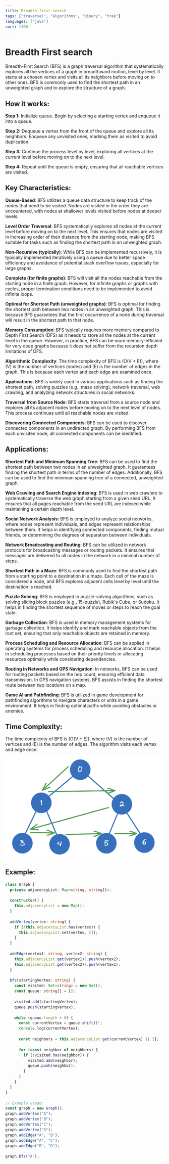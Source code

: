 ```yaml
---
title: Breadth-first search
tags: ["traversal", "algorithms", "binary", "tree"]
languages: ["java"]
sort: 1100
---
```


# Breadth First search

Breadth-First Search (BFS) is a graph traversal algorithm that systematically explores all the vertices of a graph in breadthward motion, level by level. It starts at a chosen vertex and visits all its neighbors before moving on to other ones. BFS is commonly used to find the shortest path in an unweighted graph and to explore the structure of a graph.

## How it works:

**Step 1:** Initialize queue. Begin by selecting a starting vertex and enqueue it into a queue.

**Step 2:** Dequeue a vertex from the front of the queue and explore all its neighbors. Enqueue any unvisited ones, marking them as visited to avoid duplication.

**Step 3:** Continue the process level by level, exploring all vertices at the current level before moving on to the next level.

**Step 4:** Repeat until the queue is empty, ensuring that all reachable vertices are visited.

## Key Characteristics:

**Queue-Based**: BFS utilizes a queue data structure to keep track of the nodes that need to be visited. Nodes are visited in the order they are encountered, with nodes at shallower levels visited before nodes at deeper levels.

**Level Order Traversal**: BFS systematically explores all nodes at the current level before moving on to the next level. This ensures that nodes are visited in increasing order of their distance from the starting node, making BFS suitable for tasks such as finding the shortest path in an unweighted graph.

**Non-Recursive (typically)**: While BFS can be implemented recursively, it is typically implemented iteratively using a queue due to better space efficiency and avoidance of potential stack overflow issues, especially for large graphs.

**Complete (for finite graphs)**: BFS will visit all the nodes reachable from the starting node in a finite graph. However, for infinite graphs or graphs with cycles, proper termination conditions need to be implemented to avoid infinite loops.

**Optimal for Shortest Path (unweighted graphs)**: BFS is optimal for finding the shortest path between two nodes in an unweighted graph. This is because BFS guarantees that the first occurrence of a node during traversal will result in the shortest path to that node.

**Memory Consumption**: BFS typically requires more memory compared to Depth First Search (DFS) as it needs to store all the nodes at the current level in the queue. However, in practice, BFS can be more memory-efficient for very deep graphs because it does not suffer from the recursion depth limitations of DFS.

**Algorithmic Complexity**: The time complexity of BFS is \(O(V + E)\), where \(V\) is the number of vertices (nodes) and \(E\) is the number of edges in the graph. This is because each vertex and each edge are examined once.

**Applications**: BFS is widely used in various applications such as finding the shortest path, solving puzzles (e.g., maze solving), network traversal, web crawling, and analyzing network structures in social networks.

**Traversal from Source Node**: BFS starts traversal from a source node and explores all its adjacent nodes before moving on to the next level of nodes. This process continues until all reachable nodes are visited.

**Discovering Connected Components**: BFS can be used to discover connected components in an undirected graph. By performing BFS from each unvisited node, all connected components can be identified.

## Applications:

**Shortest Path and Minimum Spanning Tree**: BFS can be used to find the shortest path between two nodes in an unweighted graph. It guarantees finding the shortest path in terms of the number of edges. Additionally, BFS can be used to find the minimum spanning tree of a connected, unweighted graph.

**Web Crawling and Search Engine Indexing**: BFS is used in web crawlers to systematically traverse the web graph starting from a given seed URL. It ensures that all pages reachable from the seed URL are indexed while maintaining a certain depth level.

**Social Network Analysis**: BFS is employed to analyze social networks, where nodes represent individuals, and edges represent relationships between them. It helps in identifying connected components, finding mutual friends, or determining the degrees of separation between individuals.

**Network Broadcasting and Routing**: BFS can be utilized in network protocols for broadcasting messages or routing packets. It ensures that messages are delivered to all nodes in the network in a minimal number of steps.

**Shortest Path in a Maze**: BFS is commonly used to find the shortest path from a starting point to a destination in a maze. Each cell of the maze is considered a node, and BFS explores adjacent cells level by level until the destination is reached.

**Puzzle Solving**: BFS is employed in puzzle-solving algorithms, such as solving sliding block puzzles (e.g., 15-puzzle), Rubik's Cube, or Sudoku. It helps in finding the shortest sequence of moves or steps to reach the goal state.

**Garbage Collection**: BFS is used in memory management systems for garbage collection. It helps identify and mark reachable objects from the root set, ensuring that only reachable objects are retained in memory.

**Process Scheduling and Resource Allocation**: BFS can be applied in operating systems for process scheduling and resource allocation. It helps in scheduling processes based on their priority levels or allocating resources optimally while considering dependencies.

**Routing in Networks and GPS Navigation**: In networks, BFS can be used for routing packets based on the hop count, ensuring efficient data transmission. In GPS navigation systems, BFS assists in finding the shortest route between two locations on a map.

**Game AI and Pathfinding**: BFS is utilized in game development for pathfinding algorithms to navigate characters or units in a game environment. It helps in finding optimal paths while avoiding obstacles or enemies.

## Time Complexity:

The time complexity of BFS is \(O(V + E)\), where \(V\) is the number of vertices and \(E\) is the number of edges. The algorithm visits each vertex and edge once.

![Breadth first search](https://raw.githubusercontent.com/AndersDeath/holy-theory/main/images/breadth-first-search.png)

## Example:

```typescript
class Graph {
  private adjacencyList: Map<string, string[]>;

  constructor() {
    this.adjacencyList = new Map();
  }

  addVertex(vertex: string) {
    if (!this.adjacencyList.has(vertex)) {
      this.adjacencyList.set(vertex, []);
    }
  }

  addEdge(vertex1: string, vertex2: string) {
    this.adjacencyList.get(vertex1)?.push(vertex2);
    this.adjacencyList.get(vertex2)?.push(vertex1);
  }

  bfs(startingVertex: string) {
    const visited: Set<string> = new Set();
    const queue: string[] = [];

    visited.add(startingVertex);
    queue.push(startingVertex);

    while (queue.length > 0) {
      const currentVertex = queue.shift()!;
      console.log(currentVertex);

      const neighbors = this.adjacencyList.get(currentVertex) || [];

      for (const neighbor of neighbors) {
        if (!visited.has(neighbor)) {
          visited.add(neighbor);
          queue.push(neighbor);
        }
      }
    }
  }
}

// Example usage:
const graph = new Graph();
graph.addVertex("A");
graph.addVertex("B");
graph.addVertex("C");
graph.addVertex("D");
graph.addEdge("A", "B");
graph.addEdge("A", "C");
graph.addEdge("B", "D");

graph.bfs("A");
```

